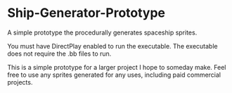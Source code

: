 # Ship-Generator-Prototype
A simple prototype the procedurally generates spaceship sprites.

You must have DirectPlay enabled to run the executable.
The executable does not require the .bb files to run.

This is a simple prototype for a larger project I hope to someday make.
Feel free to use any sprites generated for any uses, including paid commercial projects.
